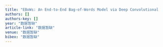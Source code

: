 ```yaml
---
title: "EBoWs: An End-to-End Bag-of-Words Model via Deep Convolutional Neural Network"
authors: []
authors-key: []
year: "数据暂缺"
article-link: "数据暂缺"
venue: "数据暂缺"
bibex: "数据暂缺"
---
```

